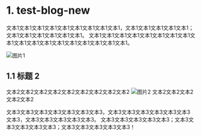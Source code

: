 # 1. test-blog-new

文本1文本1文本1文本1文本1文本1文本1文本1文本1，文本1文本1文本1文本1文本1；文本1文本1文本1文本1文本1文本1。
文本1文本1文本1文本1文本1文本1文本1文本1文本1文本1文本1文本1文本1文本1文本1文本1文本1文本1。

![图片1](url-placeholder1)

## 1.1 标题 2

文本2文本2文本2文本2文本2文本2文本2文本2文本2 ![图片2](url-placeholder2) 文本2文本2文本2文本2文本2

文本3文本3文本3文本3文本3文本3文本3，文本3文本3文本3文本3文本3文本3文本3，文本3文本3文本3文本3文本3。
文本3文本3文本3文本3文本3；文本3文本3文本3文本3文本3；文本3文本3文本3文本3文本3！
